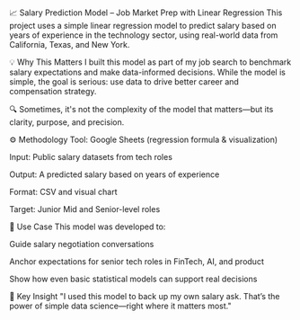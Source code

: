 📈 Salary Prediction Model – Job Market Prep with Linear Regression
This project uses a simple linear regression model to predict salary based on years of experience in the technology sector, using real-world data from California, Texas, and New York.


💡 Why This Matters
I built this model as part of my job search to benchmark salary expectations and make data-informed decisions. While the model is simple, the goal is serious: use data to drive better career and compensation strategy.


🔍 Sometimes, it's not the complexity of the model that matters—but its clarity, purpose, and precision.


⚙️ Methodology
Tool: Google Sheets (regression formula & visualization)

Input: Public salary datasets from tech roles

Output: A predicted salary based on years of experience

Format: CSV and visual chart

Target: Junior Mid and Senior-level roles 


🧠 Use Case
This model was developed to:

Guide salary negotiation conversations

Anchor expectations for senior tech roles in FinTech, AI, and product

Show how even basic statistical models can support real decisions


🚀 Key Insight
"I used this model to back up my own salary ask. That’s the power of simple data science—right where it matters most."


